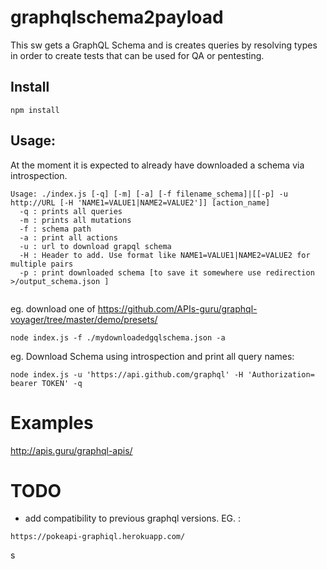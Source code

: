 # graphqlschema2payload
This sw gets a GraphQL Schema and is creates queries by resolving types in order to create tests
that can be used for QA or pentesting.

## Install

```
npm install 
```

## Usage:

At the moment it is expected to already have downloaded a schema via introspection.
```
Usage: ./index.js [-q] [-m] [-a] [-f filename_schema]|[[-p] -u http://URL [-H 'NAME1=VALUE1|NAME2=VALUE2']] [action_name]
  -q : prints all queries
  -m : prints all mutations
  -f : schema path 
  -a : print all actions
  -u : url to download grapql schema
  -H : Header to add. Use format like NAME1=VALUE1|NAME2=VALUE2 for multiple pairs
  -p : print downloaded schema [to save it somewhere use redirection >/output_schema.json ]


```

eg. download one of https://github.com/APIs-guru/graphql-voyager/tree/master/demo/presets/	
```
node index.js -f ./mydownloadedgqlschema.json -a
```

eg. Download Schema using introspection and print all query names:
```
node index.js -u 'https://api.github.com/graphql' -H 'Authorization= bearer TOKEN' -q
```  

# Examples 
http://apis.guru/graphql-apis/

# TODO
- add compatibility to previous graphql versions.
EG. :
```
https://pokeapi-graphiql.herokuapp.com/

``` 
s